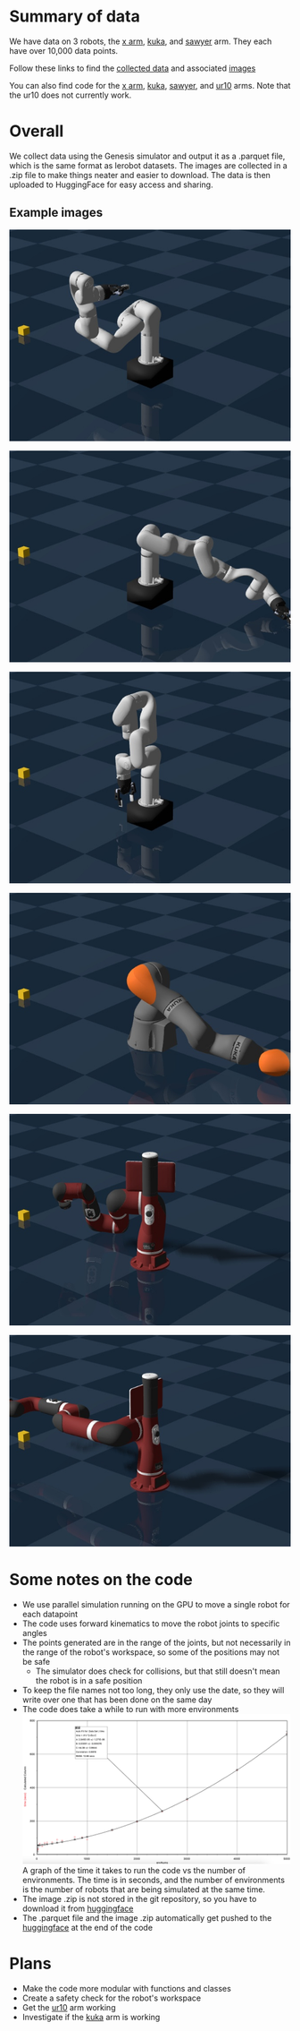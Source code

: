 
# Summary of data
We have data on 3 robots, the [x arm](./magma/lerobotTests/xarm6RobotDataTest20250529.parquet), [kuka](./magma/lerobotTests/kukaRobotDataTest20250603.parquet), and [sawyer](./magma/lerobotTests/sawyerRobotDataTest20250603.parquet) arm. They each have over 10,000 data points.

Follow these links to find the [collected data](https://huggingface.co/datasets/RadAlpaca11/lerobotTests) and associated [images](https://huggingface.co/datasets/RadAlpaca11/lerobotTests/tree/main/picsAndVids)

You can also find code for the [x arm](../magma/xarm6GenesisData.py), [kuka](./magma/kukaGenesisData.py), [sawyer](./magma/sawyerGenesisData.py), and [ur10](./magma/ur10GenesisData.py) arms. Note that the ur10 does not currently work.

# Overall
We collect data using the Genesis simulator and output it as a .parquet file, which is the same format as lerobot datasets. The images are collected in a .zip file to make things neater and easier to download. The data is then uploaded to HuggingFace for easy access and sharing.

## Example images
![Xarm6](./magma/lerobotTests/picsAndVids/ep1003.jpg)

![Xarm6](./magma/lerobotTests/picsAndVids/ep105.jpg)

![Xarm6](./magma/lerobotTests/picsAndVids/xarm6/ep0.jpg)

![kuka](./magma/lerobotTests/picsAndVids/kuka/ep0.jpg)

![sawyer](./magma/lerobotTests/picsAndVids/sawyer/ep21.jpg)

![sawyer](./magma/lerobotTests/picsAndVids/sawyer/ep0.jpg)

# Some notes on the code
* We use parallel simulation running on the GPU to move a single robot for each datapoint
* The code uses forward kinematics to move the robot joints to specific angles
* The points generated are in the range of the joints, but not necessarily in the range of the robot's workspace, so some of the positions may not be safe
    * The simulator does check for collisions, but that still doesn't mean the robot is in a safe position
* To keep the file names not too long, they only use the date, so they will write over one that has been done on the same day
* The code does take a while to run with more environments
    ![Environment number vs time](./envNums.png)
    A graph of the time it takes to run the code vs the number of environments. The time is in seconds, and the number of environments is the number of robots that are being simulated at the same time.
* The image .zip is not stored in the git repository, so you have to download it from [huggingface](https://huggingface.co/datasets/RadAlpaca11/lerobotTests)
* The .parquet file and the image .zip automatically get pushed to the [huggingface](https://huggingface.co/datasets/RadAlpaca11/lerobotTests) at the end of the code

# Plans
* Make the code more modular with functions and classes
* Create a safety check for the robot's workspace
* Get the [ur10](./magma/ur10GenesisData.py) arm working
* Investigate if the [kuka](./magma/kukaGenesisData.py) arm is working
